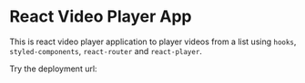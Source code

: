 # React Video Player App

This is react video player application to player videos from a list using `hooks`, `styled-components`, `react-router` and `react-player`.

Try the deployment url:
